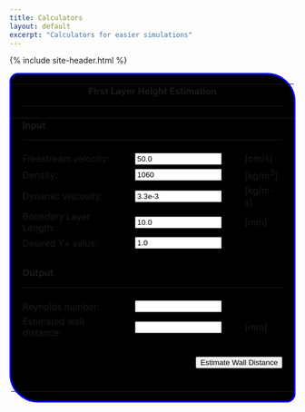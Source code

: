 ```yaml
---
title: Calculators
layout: default
excerpt: "Calculators for easier simulations"
---
```


<style>
    .calc_container {
        display: flex;
        text-align: center;
    }

    .Y_Est {
        display: inline-block;
        margin-left: auto;
        margin-right: auto;
        text-align: left;
        border-radius: 15px 50px;
        border-color: blue;
        border-style: solid;
        background: black;
        font-weight: bold;
        color: white;
    }

    td {
        padding-right: 20px;
        padding-left: 20px;
    }

    .button1 {
        padding-bottom: 40px;
    }
</style>

<script>
    <!-- 
    function y_plus_estimation(form) {

        u_freestream = eval(form.u_freestream.value)
        if (u_freestream <= 0.0) {
            alert("Free stream velocity must be greater than zero")
            return
        }

        rho = eval(form.rho.value)
        if (rho <= 0.0) {
            alert("Density must be greater than zero")
            return
        }

        L = eval(form.L.value)
        if (L <= 0.0) {
            alert("Boundary layer reference length must be greater than zero")
            return
        }

        mu = eval(form.mu.value)
        if (mu <= 0.0) {
            alert("Dynamic viscosity must be greater than zero")
            return
        }

        y_plus_desired = eval(form.y_plus_desired.value)
        if (y_plus_desired <= 0.0) {
            alert("Desired y+ value must be greater than zero")
            return
        }

        Re = (rho * u_freestream/100 * L/1000) / mu
        C_f = 0.026 * Math.pow(Re, -(1.0 / 7.0))
        C_f = 0.0576 * Math.pow(Re, -1.0 / 5.0)
        C_f = 0.370 * Math.pow(Math.log(Re) / Math.log(10), -2.584)
        C_f = Math.pow((2 * Math.log(Re) / Math.log(10) - 0.65), -2.3)
        tau_w = C_f * 0.5 * rho * u_freestream * u_freestream
        U_f = Math.sqrt(tau_w / rho)

        wall_distance_estimation = 1000*(y_plus_desired * mu) / (U_f * rho)

        form.Re.value = Re.toFixed(3)
        form.wall_distance_estimation.value = wall_distance_estimation.toFixed(10)
    }

    // end hide 
    -->
</script>


{% include site-header.html %}



<div class="calc_container">
    <form class="Y_Est">
        <table cellspacing="10">
            <tbody>
                <tr>
                    <td colspan="3"><b>
                            <center>First Layer Height Estimation</center>
                        </b>
                        <hr>
                    </td>
                </tr>
                <tr>
            <tbody>
                <tr>
                    <td colspan="3"><b>Input</b>
                        <hr>
                    </td>
                </tr>
                <tr>
                    <td>Freestream velocity:</td>
                    <td><input type="text" id="u_freestream" name="u_freestream" value="50.0" size="16"></td>
                    <td>[cm/s]</td>
                </tr>
                <tr>
                    <td>Density:</td>
                    <td><input type="text" id="rho" name="rho" value="1060" size="16"></td>
                    <td>[kg/m<sup>3</sup>]</td>
                </tr>
                <tr>
                    <td>Dynamic viscosity:</td>
                    <td><input type="text" id="mu" name="mu" value="3.3e-3" size="16"></td>
                    <td>[kg/m-s]</td>
                </tr>
                <tr>
                    <td>Boundary Layer Length:</td>
                    <td><input type="text" id="L" name="L" value="10.0" size="16"></td>
                    <td>[mm]</td>
                </tr>
                <tr>
                    <td>Desired Y+ value:</td>
                    <td><input type="text" id="y_plus_desired" name="y_plus_desired" value="1.0" size="16"></td>
                    <td></td>
                </tr>
                <tr>
                    <td colspan="3"><br></td>
                </tr>
                <tr>
                    <td colspan="3"><b>Output</b>
                        <hr>
                    </td>
                </tr>
                <tr>
                    <td>Reynolds number:</td>
                    <td><input type="text" id="Re" name="Re" size="16"></td>
                    <td></td>
                </tr>
                <tr>
                    <td>Estimated wall distance:</td>
                    <td><input type="text" id="wall_distance_estimation" name="wall_distance_estimation" size="16"></td>
                    <td>[mm]</td>
                </tr>
                <tr>
                    <td colspan="3">&nbsp;</td>
                </tr>
                <tr>
                    <td colspan="3" align="right" class="button1"><input type="button" value="Estimate Wall Distance"
                            onclick="y_plus_estimation(this.form)"></td>
                </tr>
            </tbody>